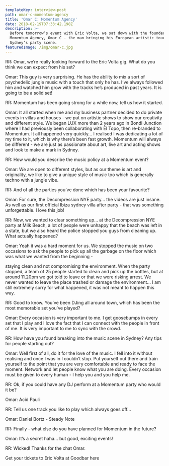 ```yaml
---
templateKey: interview-post
path: omar-c-momentum-agency
title: 'Omar C: Momentum Agency'
date: 2018-02-19T07:33:42.198Z
description: >-
  Before tomorrow’s event with Eric Volta, we sat down with the founder of
  Momentum Agency, Omar C - the man bringing his European artistic touch to
  Sydney’s party scene.
featuredImage: /img/omar-c.jpg
---
```

RR: Omar, we’re really looking forward to the Eric Volta gig.  What do you think we can expect from his set?

Omar: This guy is very surprising. He has the ability to mix a sort of psychedelic jungle music with a touch that only he has. I’ve always followed him and watched him grow with the tracks he’s produced in past years. It is going to be a solid set!

RR: Momentum has been going strong for a while now, tell us how it started.

Omar: It all started when me and my business partner decided to do private events in villas and houses - we put on artistic shows to show our creativity and different style. We began LUX more than 2 years ago in Bondi Junction where I had previously been collaborating with El Topo, then re-branded to Momentum. It all happened very quickly... I realised I was dedicating a lot of my time to it, which is why there’s been fast growth. Momentum will always be different - we are just as passionate about art, live art and acting shows and look to make a mark in Sydney.

RR: How would you describe the music policy at a Momentum event?

Omar: We are open to different styles, but as our theme is art and originality, we like to give a unique style of music too which is generally techno with a jungle vibe.

RR: And of all the parties you’ve done which has been your favourite?

Omar: For sure, the Decompression NYE party... the videos are just insane. As well as our first official Ibiza sydney villa after party - that was something unforgettable. I love this job!

RR: Now, we wanted to clear something up… at the Decompression NYE party at Milk Beach, a lot of people were unhappy that the beach was left in a state, but we also heard the police stopped you guys from cleaning up. What actually happened?

Omar: Yeah it was a hard moment for us. We stopped the music on two occasions to ask the people to pick up all the garbage on the floor which was what we wanted from the beginning -

 staying clean and not compromising the environment. When the party stopped,  a team of 25 people started to clean and pick up the bottles, but at around 11.20pm we got told to leave or that we were risking arrest. We never wanted to leave the place trashed or damage the environment... I am still extremely sorry for what happened, it was not meant to happen this way.

RR: Good to know. You’ve been DJing all around town, which has been the most memorable set you've played? 

Omar: Every occasion is very important to me. I get goosebumps in every set that I play and I love the fact that I can connect with the people in front of me. It is very important to me to sync with the crowd. 

RR: How have you found breaking into the music scene in Sydney? Any tips for people starting out? 

Omar: Well first of all, do it for the love of the music. I fell into it without realising and once I was in I couldn’t stop. Put yourself out there and train yourself to the point that you are very comfortable and ready to face the moment. Network and let people know what you are doing. Every occasion must be given to every human - I help you and you help me.

RR: Ok, if you could have any DJ perform at a Momentum party who would it be? 

Omar: Acid Pauli



RR: Tell us one track you like to play which always goes off…

Omar: Daniel Bortz - Steady Note



RR: Finally - what else do you have planned for Momentum in the future? 

Omar: It’s a secret haha... but good, exciting events!

RR: Wicked! Thanks for the chat Omar.

Get your tickets to Eric Volta at Goodbar here
